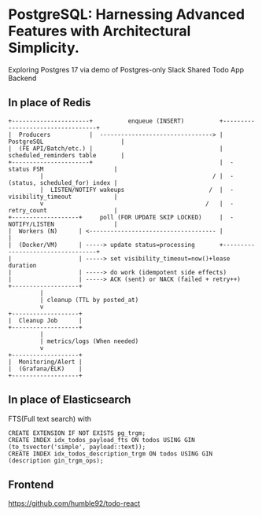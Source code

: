 # PostgreSQL: Harnessing Advanced Features with Architectural Simplicity.

Exploring Postgres 17 via demo of Postgres-only Slack Shared Todo App Backend

## In place of Redis

```
+----------------------+          enqueue (INSERT)          +----------------------------------+
|  Producers           |  --------------------------------> |  PostgreSQL                      |
|  (FE API/Batch/etc.) |                                    |  scheduled_reminders table       |
+----------------------+                                    |  - status FSM                    |
         |                                                / |  - (status, scheduled_for) index |
         |  LISTEN/NOTIFY wakeups                        /  |  - visibility_timeout            |
         v                                              /   |  - retry_count                   |
+-------------------+     poll (FOR UPDATE SKIP LOCKED)     |  - NOTIFY/LISTEN                 |
|  Workers (N)      | <------------------------------------ |                                  |
|  (Docker/VM)      | -----> update status=processing       +----------------------------------+
|                   | -----> set visibility_timeout=now()+lease duration
|                   | -----> do work (idempotent side effects)
|                   | -----> ACK (sent) or NACK (failed + retry++)
+-------------------+
         |
         | cleanup (TTL by posted_at)
         v
+-------------------+
|  Cleanup Job      |
+-------------------+
         |
         | metrics/logs (When needed)
         v
+-------------------+
|  Monitoring/Alert |
|  (Grafana/ELK)    |
+-------------------+
```

## In place of Elasticsearch

FTS(Full text search) with 

```
CREATE EXTENSION IF NOT EXISTS pg_trgm;
CREATE INDEX idx_todos_payload_fts ON todos USING GIN (to_tsvector('simple', payload::text));
CREATE INDEX idx_todos_description_trgm ON todos USING GIN (description gin_trgm_ops);
```

## Frontend

https://github.com/humble92/todo-react
